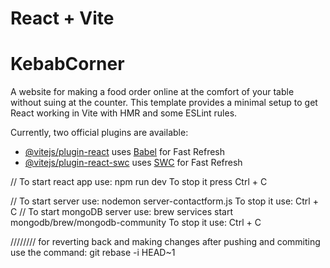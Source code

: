 # React + Vite

# KebabCorner

A website for making a food order online at the comfort of your table without suing at the counter.
This template provides a minimal setup to get React working in Vite with HMR and some ESLint rules.

Currently, two official plugins are available:

- [@vitejs/plugin-react](https://github.com/vitejs/vite-plugin-react/blob/main/packages/plugin-react/README.md) uses [Babel](https://babeljs.io/) for Fast Refresh
- [@vitejs/plugin-react-swc](https://github.com/vitejs/vite-plugin-react-swc) uses [SWC](https://swc.rs/) for Fast Refresh

//
To start react app use:
npm run dev
To stop it
press Ctrl + C

//
To start server use:
nodemon server-contactform.js
To stop it use:
Ctrl + C
//
To start mongoDB server use:
brew services start mongodb/brew/mongodb-community
To stop it use:
Ctrl + C

////////
for reverting back and making changes after pushing and commiting use the command:
git rebase -i HEAD~1 
